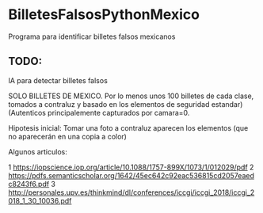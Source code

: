 # BilletesFalsosPythonMexico
Programa para identificar billetes falsos mexicanos
## TODO:
IA para detectar billetes falsos

SOLO BILLETES DE MEXICO. Por lo menos unos 100 billetes de cada clase, tomados a contraluz y basado en los elementos de seguridad estandar) (Autenticos principalemente capturados por camara=0. 

Hipotesis inicial: Tomar una foto a contraluz aparecen los elementos (que no aparecerán en una copia a color)

Algunos articulos:

1 https://iopscience.iop.org/article/10.1088/1757-899X/1073/1/012029/pdf
2 https://pdfs.semanticscholar.org/1642/45ec642c92eac536815cd2057eaedc8243f6.pdf
3 http://personales.upv.es/thinkmind/dl/conferences/iccgi/iccgi_2018/iccgi_2018_1_30_10036.pdf
